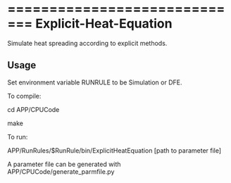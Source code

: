 =============================
Explicit-Heat-Equation
=============================

Simulate heat spreading according to explicit methods.


Usage
-----

Set environment variable RUNRULE to be Simulation or DFE.

To compile:

cd APP/CPUCode

make 

To run:

APP/RunRules/$RunRule/bin/ExplicitHeatEquation [path to parameter file]

A parameter file can be generated with APP/CPUCode/generate_parmfile.py
